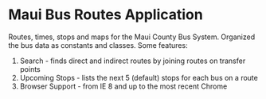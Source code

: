 Maui Bus Routes Application
========

Routes, times, stops and maps for the Maui County Bus System. Organized the bus data as constants and classes. 
Some features:
1. Search - finds direct and indirect routes by joining routes on transfer points
2. Upcoming Stops - lists the next 5 (default) stops for each bus on a route
3. Browser Support - from IE 8 and up to the most recent Chrome
